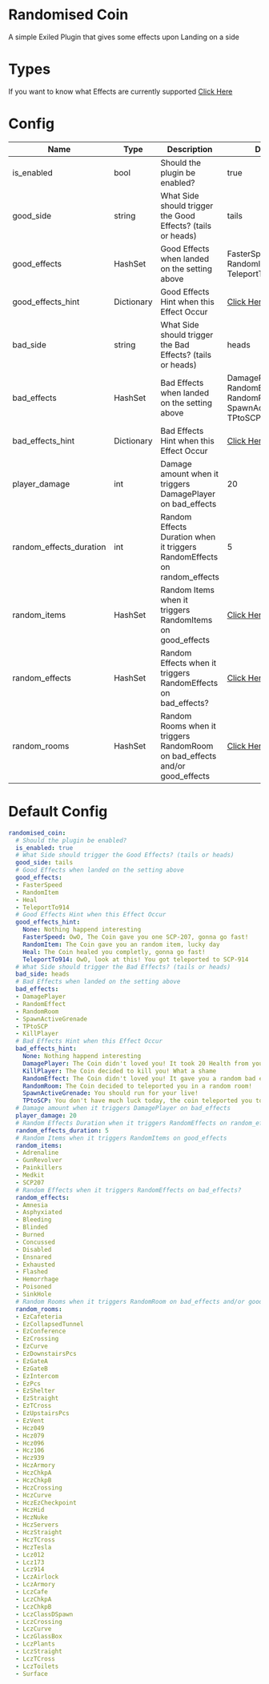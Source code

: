# Randomised Coin
A simple Exiled Plugin that gives some effects upon Landing on a side

# Types
If you want to know what Effects are currently supported [Click Here]()

# Config
Name | Type | Description | Default
---- | ---- | ----------- | -------
is_enabled | bool | Should the plugin be enabled? | true
good_side | string | What Side should trigger the Good Effects? (tails or heads) | tails
good_effects | HashSet | Good Effects when landed on the setting above | FasterSpeed, RandomItem, Heal, TeleportTo914
good_effects_hint | Dictionary | Good Effects Hint when this Effect Occur | [Click Here](https://github.com/Marco15453/RandomisedCoin#default-config)
bad_side | string | What Side should trigger the Bad Effects? (tails or heads) | heads
bad_effects | HashSet | Bad Effects when landed on the setting above | DamagePlayer, RandomEffect, RandomRoom, SpawnActiveGrenade, TPtoSCP, KillPlayer
bad_effects_hint | Dictionary | Bad Effects Hint when this Effect Occur | [Click Here](https://github.com/Marco15453/RandomisedCoin#default-config)
player_damage | int | Damage amount when it triggers DamagePlayer on bad_effects | 20
random_effects_duration | int | Random Effects Duration when it triggers RandomEffects on random_effects | 5
random_items | HashSet | Random Items when it triggers RandomItems on good_effects | [Click Here](https://github.com/Marco15453/RandomisedCoin#default-config)
random_effects | HashSet | Random Effects when it triggers RandomEffects on bad_effects? | [Click Here](https://github.com/Marco15453/RandomisedCoin#default-config)
random_rooms | HashSet | Random Rooms when it triggers RandomRoom on bad_effects and/or good_effects | [Click Here](https://github.com/Marco15453/RandomisedCoin#default-config)

# Default Config
```yml
randomised_coin:
  # Should the plugin be enabled?
  is_enabled: true
  # What Side should trigger the Good Effects? (tails or heads)
  good_side: tails
  # Good Effects when landed on the setting above
  good_effects:
  - FasterSpeed
  - RandomItem
  - Heal
  - TeleportTo914
  # Good Effects Hint when this Effect Occur
  good_effects_hint:
	None: Nothing happend interesting
    FasterSpeed: OwO, The Coin gave you one SCP-207, gonna go fast!
    RandomItem: The Coin gave you an random item, lucky day
    Heal: The Coin healed you completly, gonna go fast!
    TeleportTo914: OwO, look at this! You got teleported to SCP-914
  # What Side should trigger the Bad Effects? (tails or heads)
  bad_side: heads
  # Bad Effects when landed on the setting above
  bad_effects:
  - DamagePlayer
  - RandomEffect
  - RandomRoom
  - SpawnActiveGrenade
  - TPtoSCP
  - KillPlayer
  # Bad Effects Hint when this Effect Occur
  bad_effects_hint:
	None: Nothing happend interesting
    DamagePlayer: The Coin didn't loved you! It took 20 Health from your Skin!
    KillPlayer: The Coin decided to kill you! What a shame
    RandomEffect: The Coin didn't loved you! It gave you a random bad effect!
    RandomRoom: The Coin decided to teleported you in a random room!
    SpawnActiveGrenade: You should run for your live!
    TPtoSCP: You don't have much luck today, the coin teleported you to an SCP!
  # Damage amount when it triggers DamagePlayer on bad_effects
  player_damage: 20
  # Random Effects Duration when it triggers RandomEffects on random_effects
  random_effects_duration: 5
  # Random Items when it triggers RandomItems on good_effects
  random_items:
  - Adrenaline
  - GunRevolver
  - Painkillers
  - Medkit
  - SCP207
  # Random Effects when it triggers RandomEffects on bad_effects?
  random_effects:
  - Amnesia
  - Asphyxiated
  - Bleeding
  - Blinded
  - Burned
  - Concussed
  - Disabled
  - Ensnared
  - Exhausted
  - Flashed
  - Hemorrhage
  - Poisoned
  - SinkHole
  # Random Rooms when it triggers RandomRoom on bad_effects and/or good_effects
  random_rooms:
  - EzCafeteria
  - EzCollapsedTunnel
  - EzConference
  - EzCrossing
  - EzCurve
  - EzDownstairsPcs
  - EzGateA
  - EzGateB
  - EzIntercom
  - EzPcs
  - EzShelter
  - EzStraight
  - EzTCross
  - EzUpstairsPcs
  - EzVent
  - Hcz049
  - Hcz079
  - Hcz096
  - Hcz106
  - Hcz939
  - HczArmory
  - HczChkpA
  - HczChkpB
  - HczCrossing
  - HczCurve
  - HczEzCheckpoint
  - HczHid
  - HczNuke
  - HczServers
  - HczStraight
  - HczTCross
  - HczTesla
  - Lcz012
  - Lcz173
  - Lcz914
  - LczAirlock
  - LczArmory
  - LczCafe
  - LczChkpA
  - LczChkpB
  - LczClassDSpawn
  - LczCrossing
  - LczCurve
  - LczGlassBox
  - LczPlants
  - LczStraight
  - LczTCross
  - LczToilets
  - Surface
```